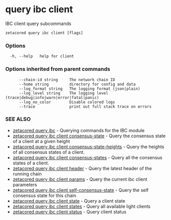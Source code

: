 # query ibc client

IBC client query subcommands

```
zetacored query ibc client [flags]
```

### Options

```
  -h, --help   help for client
```

### Options inherited from parent commands

```
      --chain-id string     The network chain ID
      --home string         directory for config and data 
      --log_format string   The logging format (json|plain) 
      --log_level string    The logging level (trace|debug|info|warn|error|fatal|panic) 
      --log_no_color        Disable colored logs
      --trace               print out full stack trace on errors
```

### SEE ALSO

* [zetacored query ibc](zetacored_query_ibc.md)	 - Querying commands for the IBC module
* [zetacored query ibc client consensus-state](zetacored_query_ibc_client_consensus-state.md)	 - Query the consensus state of a client at a given height
* [zetacored query ibc client consensus-state-heights](zetacored_query_ibc_client_consensus-state-heights.md)	 - Query the heights of all consensus states of a client.
* [zetacored query ibc client consensus-states](zetacored_query_ibc_client_consensus-states.md)	 - Query all the consensus states of a client.
* [zetacored query ibc client header](zetacored_query_ibc_client_header.md)	 - Query the latest header of the running chain
* [zetacored query ibc client params](zetacored_query_ibc_client_params.md)	 - Query the current ibc client parameters
* [zetacored query ibc client self-consensus-state](zetacored_query_ibc_client_self-consensus-state.md)	 - Query the self consensus state for this chain
* [zetacored query ibc client state](zetacored_query_ibc_client_state.md)	 - Query a client state
* [zetacored query ibc client states](zetacored_query_ibc_client_states.md)	 - Query all available light clients
* [zetacored query ibc client status](zetacored_query_ibc_client_status.md)	 - Query client status

